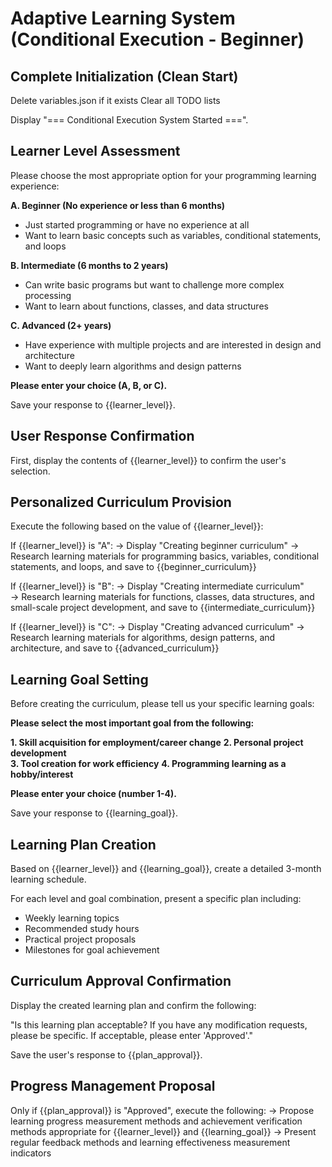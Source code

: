 # Adaptive Learning System (Conditional Execution - Beginner)

## Complete Initialization (Clean Start)

Delete variables.json if it exists
Clear all TODO lists

Display "=== Conditional Execution System Started ===".

## Learner Level Assessment

Please choose the most appropriate option for your programming learning experience:

**A. Beginner (No experience or less than 6 months)**
- Just started programming or have no experience at all
- Want to learn basic concepts such as variables, conditional statements, and loops

**B. Intermediate (6 months to 2 years)** 
- Can write basic programs but want to challenge more complex processing
- Want to learn about functions, classes, and data structures

**C. Advanced (2+ years)**
- Have experience with multiple projects and are interested in design and architecture
- Want to deeply learn algorithms and design patterns

**Please enter your choice (A, B, or C).**

Save your response to {{learner_level}}.

## User Response Confirmation

First, display the contents of {{learner_level}} to confirm the user's selection.

## Personalized Curriculum Provision

Execute the following based on the value of {{learner_level}}:

If {{learner_level}} is "A":
→ Display "Creating beginner curriculum"
→ Research learning materials for programming basics, variables, conditional statements, and loops, and save to {{beginner_curriculum}}

If {{learner_level}} is "B":
→ Display "Creating intermediate curriculum"  
→ Research learning materials for functions, classes, data structures, and small-scale project development, and save to {{intermediate_curriculum}}

If {{learner_level}} is "C":
→ Display "Creating advanced curriculum"
→ Research learning materials for algorithms, design patterns, and architecture, and save to {{advanced_curriculum}}

## Learning Goal Setting

Before creating the curriculum, please tell us your specific learning goals:

**Please select the most important goal from the following:**

**1. Skill acquisition for employment/career change**
**2. Personal project development**  
**3. Tool creation for work efficiency**
**4. Programming learning as a hobby/interest**

**Please enter your choice (number 1-4).**

Save your response to {{learning_goal}}.

## Learning Plan Creation

Based on {{learner_level}} and {{learning_goal}}, create a detailed 3-month learning schedule.

For each level and goal combination, present a specific plan including:
- Weekly learning topics
- Recommended study hours
- Practical project proposals
- Milestones for goal achievement

## Curriculum Approval Confirmation

Display the created learning plan and confirm the following:

"Is this learning plan acceptable? If you have any modification requests, please be specific. If acceptable, please enter 'Approved'."

Save the user's response to {{plan_approval}}.

## Progress Management Proposal

Only if {{plan_approval}} is "Approved", execute the following:
→ Propose learning progress measurement methods and achievement verification methods appropriate for {{learner_level}} and {{learning_goal}}
→ Present regular feedback methods and learning effectiveness measurement indicators

